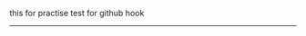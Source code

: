 this for practise  test for github hook
************************************************************
